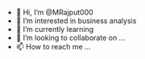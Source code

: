 - 👋 Hi, I’m @MRajput000
- 👀 I’m interested in business analysis 
- 🌱 I’m currently learning 
- 💞️ I’m looking to collaborate on ...
- 📫 How to reach me ...

<!---
MRajput000/MRajput000 is a ✨ special ✨ repository because its `README.md` (this file) appears on your GitHub profile.
You can click the Preview link to take a look at your changes.
--->
